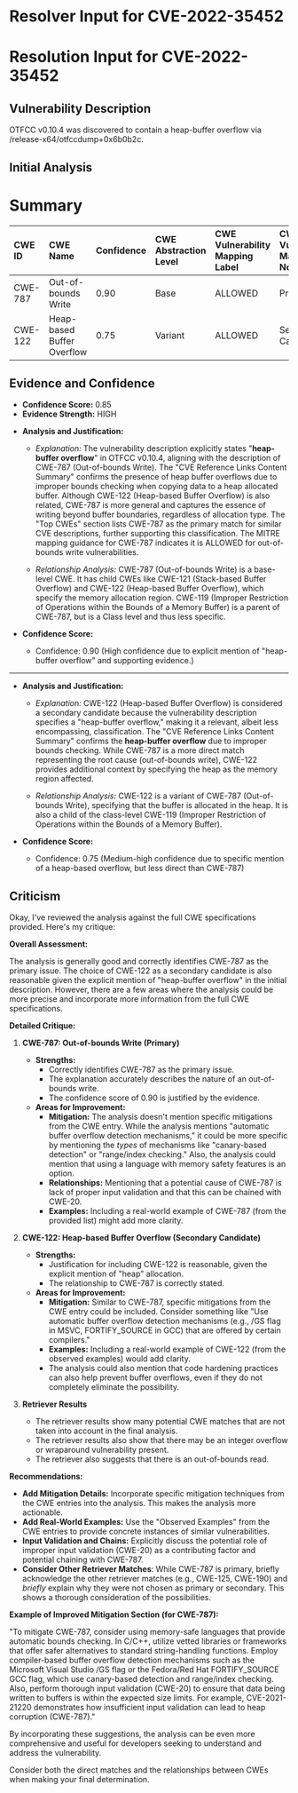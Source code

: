 # Resolver Input for CVE-2022-35452

# Resolution Input for CVE-2022-35452

## Vulnerability Description
OTFCC v0.10.4 was discovered to contain a heap-buffer overflow via /release-x64/otfccdump+0x6b0b2c.

## Initial Analysis
# Summary
| CWE ID  | CWE Name                      | Confidence | CWE Abstraction Level | CWE Vulnerability Mapping Label | CWE-Vulnerability Mapping Notes |
| :-------- | :---------------------------- | :--------- | :-------------------- | :------------------------------ | :------------------------------ |
| CWE-787 | Out-of-bounds Write         | 0.90       | Base                  | ALLOWED                       | Primary CWE                     |
| CWE-122 | Heap-based Buffer Overflow | 0.75        | Variant                  | ALLOWED                       | Secondary Candidate                    |

## Evidence and Confidence

*   **Confidence Score:** 0.85
*   **Evidence Strength:** HIGH

- **Analysis and Justification:**
  - *Explanation:* The vulnerability description explicitly states "**heap-buffer overflow**" in OTFCC v0.10.4, aligning with the description of CWE-787 (Out-of-bounds Write). The "CVE Reference Links Content Summary" confirms the presence of heap buffer overflows due to improper bounds checking when copying data to a heap allocated buffer. Although CWE-122 (Heap-based Buffer Overflow) is also related, CWE-787 is more general and captures the essence of writing beyond buffer boundaries, regardless of allocation type. The "Top CWEs" section lists CWE-787 as the primary match for similar CVE descriptions, further supporting this classification. The MITRE mapping guidance for CWE-787 indicates it is ALLOWED for out-of-bounds write vulnerabilities.

  - *Relationship Analysis:* CWE-787 (Out-of-bounds Write) is a base-level CWE. It has child CWEs like CWE-121 (Stack-based Buffer Overflow) and CWE-122 (Heap-based Buffer Overflow), which specify the memory allocation region. CWE-119 (Improper Restriction of Operations within the Bounds of a Memory Buffer) is a parent of CWE-787, but is a Class level and thus less specific.

- **Confidence Score:**
  - Confidence: 0.90 (High confidence due to explicit mention of "heap-buffer overflow" and supporting evidence.)

---
- **Analysis and Justification:**
  - *Explanation:* CWE-122 (Heap-based Buffer Overflow) is considered a secondary candidate because the vulnerability description specifies a "heap-buffer overflow," making it a relevant, albeit less encompassing, classification. The "CVE Reference Links Content Summary" confirms the **heap-buffer overflow** due to improper bounds checking. While CWE-787 is a more direct match representing the root cause (out-of-bounds write), CWE-122 provides additional context by specifying the heap as the memory region affected.

  - *Relationship Analysis:* CWE-122 is a variant of CWE-787 (Out-of-bounds Write), specifying that the buffer is allocated in the heap. It is also a child of the class-level CWE-119 (Improper Restriction of Operations within the Bounds of a Memory Buffer).

- **Confidence Score:**
  - Confidence: 0.75 (Medium-high confidence due to specific mention of a heap-based overflow, but less direct than CWE-787)

## Criticism
Okay, I've reviewed the analysis against the full CWE specifications provided. Here's my critique:

**Overall Assessment:**

The analysis is generally good and correctly identifies CWE-787 as the primary issue. The choice of CWE-122 as a secondary candidate is also reasonable given the explicit mention of "heap-buffer overflow" in the initial description. However, there are a few areas where the analysis could be more precise and incorporate more information from the full CWE specifications.

**Detailed Critique:**

1.  **CWE-787: Out-of-bounds Write (Primary)**

    *   **Strengths:**
        *   Correctly identifies CWE-787 as the primary issue.
        *   The explanation accurately describes the nature of an out-of-bounds write.
        *   The confidence score of 0.90 is justified by the evidence.
    *   **Areas for Improvement:**
        *   **Mitigation:** The analysis doesn't mention specific mitigations from the CWE entry. While the analysis mentions "automatic buffer overflow detection mechanisms," it could be more specific by mentioning the *types* of mechanisms like "canary-based detection" or "range/index checking." Also, the analysis could mention that using a language with memory safety features is an option.
        *   **Relationships:** Mentioning that a potential cause of CWE-787 is lack of proper input validation and that this can be chained with CWE-20.
        *   **Examples:** Including a real-world example of CWE-787 (from the provided list) might add more clarity.
2.  **CWE-122: Heap-based Buffer Overflow (Secondary Candidate)**

    *   **Strengths:**
        *   Justification for including CWE-122 is reasonable, given the explicit mention of "heap" allocation.
        *   The relationship to CWE-787 is correctly stated.
    *   **Areas for Improvement:**
        *   **Mitigation:** Similar to CWE-787, specific mitigations from the CWE entry could be included. Consider something like "Use automatic buffer overflow detection mechanisms (e.g., /GS flag in MSVC, FORTIFY_SOURCE in GCC) that are offered by certain compilers."
        *   **Examples:** Including a real-world example of CWE-122 (from the observed examples) would add clarity.
        *   The analysis could also mention that code hardening practices can also help prevent buffer overflows, even if they do not completely eliminate the possibility.
3. **Retriever Results**
    * The retriever results show many potential CWE matches that are not taken into account in the final analysis.
    * The retriever results also show that there may be an integer overflow or wraparound vulnerability present.
    * The retriever also suggests that there is an out-of-bounds read.

**Recommendations:**

*   **Add Mitigation Details:** Incorporate specific mitigation techniques from the CWE entries into the analysis. This makes the analysis more actionable.
*   **Add Real-World Examples:** Use the "Observed Examples" from the CWE entries to provide concrete instances of similar vulnerabilities.
*   **Input Validation and Chains:** Explicitly discuss the potential role of improper input validation (CWE-20) as a contributing factor and potential chaining with CWE-787.
*   **Consider Other Retriever Matches**: While CWE-787 is primary, briefly acknowledge the other retriever matches (e.g., CWE-125, CWE-190) and *briefly* explain why they were not chosen as primary or secondary. This shows a thorough consideration of the possibilities.

**Example of Improved Mitigation Section (for CWE-787):**

"To mitigate CWE-787, consider using memory-safe languages that provide automatic bounds checking. In C/C++, utilize vetted libraries or frameworks that offer safer alternatives to standard string-handling functions. Employ compiler-based buffer overflow detection mechanisms such as the Microsoft Visual Studio /GS flag or the Fedora/Red Hat FORTIFY_SOURCE GCC flag, which use canary-based detection and range/index checking. Also, perform thorough input validation (CWE-20) to ensure that data being written to buffers is within the expected size limits. For example, CVE-2021-21220 demonstrates how insufficient input validation can lead to heap corruption (CWE-787)."

By incorporating these suggestions, the analysis can be even more comprehensive and useful for developers seeking to understand and address the vulnerability.

Consider both the direct matches and the relationships between CWEs
when making your final determination.
        